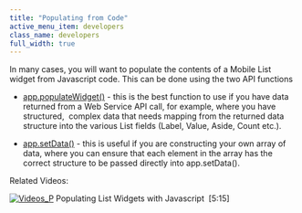 ```yaml
---
title: "Populating from Code"
active_menu_item: developers
class_name: developers
full_width: true
---
```



In many cases, you will want to populate the contents of a Mobile List widget from Javascript code. This can be done using the two API functions

 - [app.populateWidget()](../../../../scripting-apis/client-api/widget-data-state-manipulation/populatewidget()/index.htm) - this is the best function to use if you have data returned from a Web Service API call, for example, where you have structured,  complex data that needs mapping from the returned data structure into the various List fields (Label, Value, Aside, Count etc.).

 - [app.setData()](../../../../scripting-apis/client-scripting-overview/scripting-with-javascript/widget-reading-writing/widget-content-reading-and-writing/mobile-list.htm) - this is useful if you are constructing your own array of data, where you can ensure that each element in the array has the correct structure to be passed directly into app.setData().

Related Videos:

[![Videos\_P](/img/docs/videos_p.png)](http://www.youtube.com/v/q6VXeWOhAxA?autoplay=1&hd=1&fs=1&showsearch=0&rel=0&) Populating List Widgets with Javascript  [5:15]
